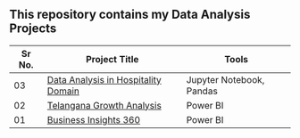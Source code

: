 ## This repository contains my Data Analysis Projects

|Sr No.| Project Title | Tools |
|------|---------------|------------|
|03|[Data Analysis in Hospitality Domain]()|Jupyter Notebook, Pandas|
|02|[Telangana Growth Analysis](https://github.com/abhijeetk597/Telangana-growth-analysis)|Power BI|
|01|[Business Insights 360](https://github.com/abhijeetk597/bi-dashboards/tree/main/Business-Insights-360)|Power BI|

